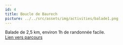 ```yaml
---
id: 4
title: Boucle de Baurech
picture: ../../src/assets/img/activities/balade1.png
---
```

Balade de 2,5 km, environ 1h de randonnée facile.  
[Lien vers parcours](https://aquitaine.media.tourinsoft.eu/upload/Boucle-de-Baurech.pdf)

